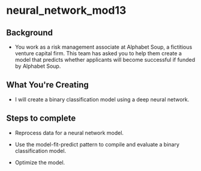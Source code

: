 # neural_network_mod13
## Background
* You work as a risk management associate at Alphabet Soup, a fictitious venture capital firm. This team has asked you to help them create a model that predicts whether applicants will become successful if funded by Alphabet Soup.

## What You're Creating
* I will create a binary classification model using a deep neural network.

## Steps to complete

* Reprocess data for a neural network model.

* Use the model-fit-predict pattern to compile and evaluate a binary classification model.

* Optimize the model.

